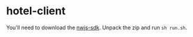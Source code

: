 # hotel-client

You'll need to download the [nwjs-sdk](https://nwjs.io/).
Unpack the zip and run `sh run.sh`.
